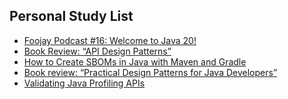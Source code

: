 ## Personal Study List
<!-- BLOG-POST-LIST:START -->
- [Foojay Podcast #16: Welcome to Java 20!](https://foojay.io/today/foojay-podcast-16/)
- [Book Review: “API Design Patterns”](https://foojay.io/today/book-review-api-design-patterns/)
- [How to Create SBOMs in Java with Maven and Gradle](https://foojay.io/today/how-to-create-sboms-in-java-with-maven-and-gradle/)
- [Book review: “Practical Design Patterns for Java Developers”](https://foojay.io/today/book-review-practical-design-patterns-for-java-developers/)
- [Validating Java Profiling APIs](https://foojay.io/today/validating-java-profiling-apis/)
<!-- BLOG-POST-LIST:END -->  
